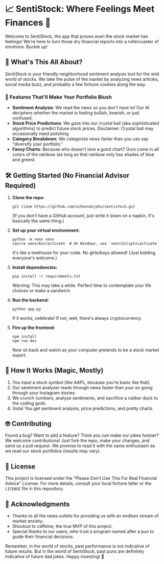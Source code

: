 # 📈 SentiStock: Where Feelings Meet Finances 🤑

Welcome to SentiStock, the app that proves even the stock market has feelings! We're here to turn those dry financial reports into a rollercoaster of emotions. Buckle up!

## 🚀 What's This All About?

SentiStock is your friendly neighborhood sentiment analysis tool for the wild world of stocks. We take the pulse of the market by analyzing news articles, social media buzz, and probably a few fortune cookies along the way.

### 🔮 Features That'll Make Your Portfolio Blush

- **Sentiment Analysis**: We read the news so you don't have to! Our AI deciphers whether the market is feeling bullish, bearish, or just confused.
- **Stock Price Predictions**: We gaze into our crystal ball (aka sophisticated algorithms) to predict future stock prices. Disclaimer: Crystal ball may occasionally need polishing.
- **Category Breakdown**: We categorize news faster than you can say "diversify your portfolio."
- **Fancy Charts**: Because who doesn't love a good chart? Ours come in all colors of the rainbow (as long as that rainbow only has shades of blue and green).

## 🛠 Getting Started (No Financial Advisor Required)

1. **Clone the repo:**
   ```
   git clone https://github.com/uchennanjoku/sentistock.git
   ```
   (If you don't have a GitHub account, just write it down on a napkin. It's basically the same thing.)

2. **Set up your virtual environment:**
   ```
   python -m venv venv
   source venv/bin/activate  # On Windows, use `venv\Scripts\activate`
   ```
   It's like a treehouse for your code. No girls/boys allowed! (Just kidding, everyone's welcome.)

3. **Install dependencies:**
   ```
   pip install -r requirements.txt
   ```
   Warning: This may take a while. Perfect time to contemplate your life choices or make a sandwich.

4. **Run the backend:**
   ```
   python app.py
   ```
   If it works, celebrate! If not, well, there's always cryptocurrency.

5. **Fire up the frontend:**
   ```
   npm install
   npm run dev
   ```
   Now sit back and watch as your computer pretends to be a stock market expert.

## 🧠 How It Works (Magic, Mostly)

1. You input a stock symbol (like AAPL, because you're basic like that).
2. Our sentiment analyzer reads through news faster than your ex going through your Instagram stories.
3. We crunch numbers, analyze sentiments, and sacrifice a rubber duck to the coding gods.
4. Voila! You get sentiment analysis, price predictions, and pretty charts.

## 🤓 Contributing

Found a bug? Want to add a feature? Think you can make our jokes funnier? We welcome contributions! Just fork the repo, make your changes, and send us a pull request. We promise to read it with the same enthusiasm as we read our stock portfolios (results may vary).

## 📜 License

This project is licensed under the "Please Don't Use This For Real Financial Advice" License. For more details, consult your local fortune teller or the `LICENSE` file in this repository.

## 🙏 Acknowledgments

- Thanks to all the news outlets for providing us with an endless stream of market anxiety.
- Shoutout to caffeine, the true MVP of this project.
- Special thanks to our users, who trust a program named after a pun to guide their financial decisions.

Remember, in the world of stocks, past performance is not indicative of future results. But in the world of SentiStock, past puns are definitely indicative of future dad jokes. Happy investing! 💸
